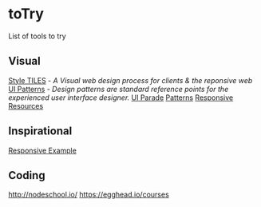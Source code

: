 # toTry
List of tools to try


## Visual
[Style TILES](http://styletil.es/) - _A Visual web design process for clients & the reponsive web_
[UI Patterns](http://ui-patterns.com/patterns) - _Design patterns are standard reference points for the experienced user interface designer._
[UI Parade](http://www.uiparade.com/)
[Patterns](https://bradfrost.github.io/this-is-responsive/patterns.html)
[Responsive Resources](https://bradfrost.github.io/this-is-responsive/resources.html)

## Inspirational
[Responsive Example](http://mediaqueri.es/)

## Coding
http://nodeschool.io/
https://egghead.io/courses

